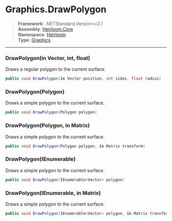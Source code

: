 # Graphics.DrawPolygon

> **Framework**: .NETStandard,Version=v2.1  
> **Assembly**: [Heirloom.Core][0]  
> **Namespace**: [Heirloom][0]  
> **Type**: [Graphics][1]

--------------------------------------------------------------------------------

### DrawPolygon(in Vector, int, float)

Draws a regular polygon to the current surface.

```cs
public void DrawPolygon(in Vector position, int sides, float radius)
```

### DrawPolygon(Polygon)

Draws a simple polygon to the current surface.

```cs
public void DrawPolygon(Polygon polygon)
```

### DrawPolygon(Polygon, in Matrix)

Draws a simple polygon to the current surface.

```cs
public void DrawPolygon(Polygon polygon, in Matrix transform)
```

### DrawPolygon(IEnumerable<Vector>)

Draws a simple polygon to the current surface.

```cs
public void DrawPolygon(IEnumerable<Vector> polygon)
```

### DrawPolygon(IEnumerable<Vector>, in Matrix)

Draws a simple polygon to the current surface.

```cs
public void DrawPolygon(IEnumerable<Vector> polygon, in Matrix transform)
```

[0]: ../Heirloom.Core.md
[1]: Heirloom.Graphics.md
